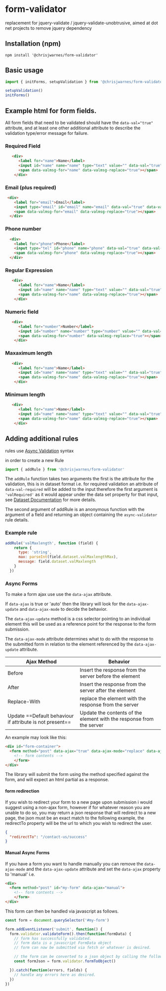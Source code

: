 # form-validator
replacement for jquery-validate / jquery-validate-unobtrusive, aimed at dot net projects to remove jquery dependency

## Installation (npm)
```
npm install '@chrisjwarnes/form-validator'

```

## Basic usage

```javascript
import { initForms, setupValidation } from '@chrisjwarnes/form-validator'

setupValidation()
initForms()

```
## Example html for form fields.

All form fields that need to be validated should have the `data-val="true"` attribute, and at least one other additional attribute to describe the validation type/error message for failure.

### Required Field
```html
   <div>
      <label for="name">Name</label>
      <input id="name" name="name" type="text" value="" data-val="true" data-val-required="There are errors in this field">
      <span data-valmsg-for="name" data-valmsg-replace="true"></span>
    </div>

```

### Email (plus required)

```html
 <div>
    <label for="email">Email</label>
    <input type="email" id="email" name="email" data-val="true" data-val-required="This field is required" data-val-email="The email address is invalid">
    <span data-valmsg-for="email" data-valmsg-replace="true"></span>
  </div>

```

### Phone number

```html
  <div>
    <label for="phone">Phone</label>
    <input type="tel" id="phone" name="phone" data-val="true" data-val-phone="this appears to be an invalid phone number">
    <span data-valmsg-for="phone" data-valmsg-replace="true"></span>
  </div>

```

### Regular Expression

```html
   <div>
      <label for="name">Name</label>
      <input id="name" name="name" type="text" value="" data-val="true" data-val-regex-pattern="/^([^0-9]*)$/" data-val-regex="the name field shouldn't contain any numbers">
      <span data-valmsg-for="name" data-valmsg-replace="true"></span>
    </div>

```

### Numeric field

```html
   <div>
      <label for="number">Number</label>
      <input id="number" name="number" type="number" value="" data-val="true" data-val-number="this field should contain numbers only">
      <span data-valmsg-for="number" data-valmsg-replace="true"></span>
    </div>

```
### Maxaximum length

```html
   <div>
      <label for="name">Name</label>
      <input id="name" name="name" type="text" value="" data-val="true" data-val-regex-pattern="/^([^0-9]*)$/" data-val-max-length-max="50" data-val-max-length="this field shouldn't contain more than 50 characters">
      <span data-valmsg-for="name" data-valmsg-replace="true"></span>
    </div>

```

### Minimum length

```html
   <div>
      <label for="name">Name</label>
      <input id="name" name="name" type="text" value="" data-val="true" data-val-regex-pattern="/^([^0-9]*)$/" data-val-min-length-min="50" data-val-min-length="this field should contain at least 50 characters">
      <span data-valmsg-for="name" data-valmsg-replace="true"></span>
    </div>

```


## Adding additional rules

rules use [Async Validation](https://github.com/yiminghe/async-validator) syntax

in order to create a new Rule 

```javascript
import { addRule } from '@chrisjwarnes/form-validator'

```

The `addRule` function takes two arguments the first is the attribute for the validation, this is in dataset format i.e. for required validation an attribute of `data-val-required` will be added to the input therefore the first argument is `'valRequired'` as it would appear under the data set property for that input, see [Dataset Documentation](https://developer.mozilla.org/en-US/docs/Web/API/HTMLElement/dataset) for more details.

The second argument of addRule is an anonymous function with the argument of a field and returning an object containing the `async-validator` rule details.

### Example rule
```javascript
addRule('valMaxlength', function (field) {
    return {
      type: 'string',
      max: parseInt(field.dataset.valMaxlengthMax),
      message: field.dataset.valMaxlength
    }
  })

```

### Async Forms

To make a form ajax use use the `data-ajax` attribute.

If `data-ajax` is true or 'auto' then the library will look for the `data-ajax-update` and `data-ajax-mode` to decide the behavior.

The `data-ajax-update` method is a css selector pointing to an individual element this will be used as a reference point for the response to the form submission.

The `data-ajax-mode` attribute determines what to do with the response to the submitted form in relation to the element referenced by the `data-ajax-update` attribute.

| Ajax Method                                             | Behavior                                                              |
| ------------------------------------------------------  | --------------------------------------------------------------------  |
| Before                                                  | Insert the response from the server before the element                |
| After                                                   | Insert the response from the server after the element                 |
| Replace-With                                            | replace the element with the response from the server                 |
| Update ==Default behaviour if attribute is not present==  | Update the contents of the element  with the response from the server |

An example may look like this:

```html
<div id="form-container">
  <form method="post" data-ajax="true" data-ajax-mode="replace" data-ajax-update="#form-container" >
    <!-- form contents -->
    </form>
</div>

```

The library will submit the form using the method specified against the form, and will expect an html partial as a response.

#### form redirection

If you wish to redirect your form to a new page upon submission i would suggest using a non-ajax form, however if for whatever reason you are unable to do so, you may return a json response that will redirect to a new page, the json must be an exact match to the following example, the redirectTo property will be the url to which you wish to redirect the user.

```json
{
  "redirectTo": "/contact-us/success" 
}

```

#### Manual Async Forms

If you have a form you want to handle manually you can remove the `data-ajax-mode` and the `data-ajax-update` attribute and set the `data-ajax` property to 'manual' i.e.


```html
<div>
  <form method="post" id="my-form" data-ajax="manual">
    <!-- form contents -->
    </form>
</div>

```
This form can then be handled via javascript as follows.

```javascript
const form = document.querySelector('#my-form')

form.addEventListener('submit', function() {
  form.validator.validateForm().then(function(formData) {
    // form has successfully validated.
    // form data is a javascript FormData object
    // form can now be submitted via fetch or whatever is desired.

    // the form can be converted to a json object by calling the following
    const formJson = form.validator.formToObject()

  }).catch(function(errors, fields) {
    // handle any errors here as desired.
  })
})

```